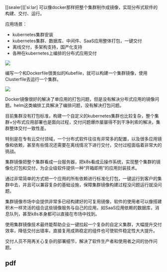 [[sealer]][ˈsiːlər] 可以像docker那样把整个集群制作成镜像，实现分布式软件的构建、交付、运行。

应用场景：

-   kubernetes集群安装
-   kubernetes集群、数据库、中间件、SaaS应用整体打包，一键交付
-   离线交付，多架构支持，国产化支持
-   各种在kubernetes上编排的分布式应用交付

![](https://user-images.githubusercontent.com/8912557/117263291-b88b8700-ae84-11eb-8b46-838292e85c5c.png)

编写一个和Dockerfile很类似的Kubefile，就可以构建一个集群镜像，使用Clusterfile去运行一个集群。

![](https://user-images.githubusercontent.com/8912557/117400612-97cf3a00-af35-11eb-90b9-f5dc8e8117b5.png)

Docker镜像很好的解决了单应用的打包问题，但是没有解决分布式应用的镜像问题。helm这类编排工具解决了编排问题，没有解决打包问题。

目前集群没有打包标准，构建一个自定义的kubernetes集群也比较复杂，整个集群+分布式应用部署也是面向过程，交付问题爆炸屡屡得不到干净利索的解决，集群整体交付一致性差。

特别是在专有云交付领域，一个分布式软件往往有非常多的配置，以及很多应用镜像和依赖，甚至有些情况还需要在离线情况下进行交付，交付过程面临着非常大的挑战。

集群镜像把整个集群看成一台服务器，把k8s看成云操作系统，实现整个集群的镜像化打包和交付，为企业级软件提供一种“开箱即用”的应用封装技术。

通过非常简单的方式把一个应用的所有依赖进行标准化打包，一键运行到客户的集群中去，并且可以兼容复杂的基础设施，保障集群镜像构建过程没问题运行就没问题。

集群镜像市场中会提供非常多已经构建好的可复用镜像，软件的使用者可以像搭建积木一样灵活的组合这些镜像服务与自己的应用，如SaaS应用依赖的数据库，消息队列，甚至k8s本身都可以直接在市场中找到。

使用集群镜像技术最终能帮助企业一键拉起一个复杂的自定义集群，大幅提升交付效率，降低交付出错率，直接复用成熟稳定的组件也可使软件稳定性大大提升。

交付人员不用再关心复杂的部署细节，解决了软件生产者和使用者之间的协作问题。


## pdf
